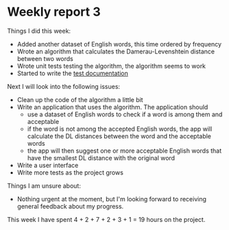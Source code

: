 # Weekly report 3

Things I did this week:
- Added another dataset of English words, this time ordered by frequency
- Wrote an algorithm that calculates the Damerau-Levenshtein distance between
  two words
- Wrote unit tests testing the algorithm, the algorithm seems to work
- Started to write the [test documentation](./test-docs.md)

Next I will look into the following issues:
- Clean up the code of the algorithm a little bit
- Write an application that uses the algorithm. The application should 
    - use a dataset of English words to check if a word is among them and acceptable
    - if the word is not among the accepted English words, the app will
      calculate the DL distances between the word and the acceptable words
    - the app will then suggest one or more acceptable English words that have
      the smallest DL distance with the original word
- Write a user interface
- Write more tests as the project grows

Things I am unsure about:
- Nothing urgent at the moment, but I'm looking forward to receiving general feedback
  about my progress.

This week I have spent 4 + 2 + 7 + 2 + 3 + 1 = 19 hours on the project.
